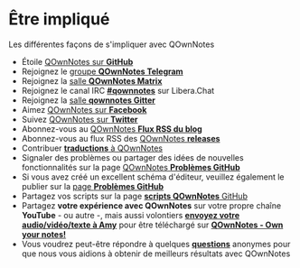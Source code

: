 # Être impliqué

Les différentes façons de s'impliquer avec QOwnNotes

- Étoile [QOwnNotes sur **GitHub**](https://github.com/pbek/QOwnNotes)
- Rejoignez le [groupe **QOwnNotes Telegram**](https://t.me/QOwnNotes)
- Rejoignez la [salle **QOwnNotes Matrix**](https://app.element.io/#/room/#qownnotes:matrix.org)
- Rejoignez le canal IRC [**#qownnotes**](https://web.libera.chat/#qownnotes) sur Libera.Chat
- Rejoignez la [salle **qownnotes Gitter**](https://gitter.im/qownnotes/qownnotes)
- Aimez [ QOwnNotes sur **Facebook** ](https://www.facebook.com/QOwnNotes/)
- Suivez [QOwnNotes sur **Twitter**](https://twitter.com/QOwnNotes)
- Abonnez-vous au [QOwnNotes **Flux RSS du blog** ](https://feeds.feedburner.com/QOwnNotesBlog)
- Abonnez-vous au flux RSS des [QOwnNotes **releases**](https://feeds.feedburner.com/QOwnNotesReleases)
- Contribuer [**traductions** à QOwnNotes](translation.md)
- Signaler des problèmes ou partager des idées de nouvelles fonctionnalités sur la page [QOwnNotes **Problèmes GitHub**](https://github.com/pbek/QOwnNotes/issues)
- Si vous avez créé un excellent schéma d'éditeur, veuillez également le publier sur la [page **Problèmes GitHub**](https://github.com/pbek/QOwnNotes/issues)
- Partagez vos scripts sur la page [**scripts QOwnNotes** GitHub](https://github.com/qownnotes/scripts)
- Partagez **votre expérience avec QOwnNotes** sur votre propre chaîne **YouTube** - ou autre -, mais aussi volontiers [**envoyez votre audio/vidéo/texte à Amy**](mailto:amydoralang@aol.de) pour être téléchargé sur [**QOwnNotes - Own your notes!**](https://www.youtube.com/channel/UC6Xpk_B1MFfvhBCsH_MrOEw/videos)
- Vous voudrez peut-être répondre à quelques [**questions**](https://freeonlinesurveys.com/s/nA8t17k8) anonymes pour que nous vous aidions à obtenir de meilleurs résultats avec QOwnNotes
